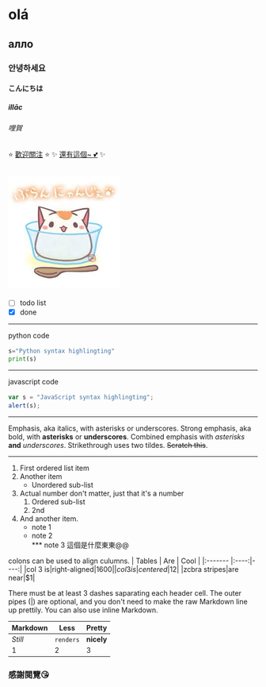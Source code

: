 # olá 
## алло
###  안녕하세요
#### こんにちは
##### illāc
###### 哩賀

:star: [歡迎關注](https://www.facebook.com/people/%E9%AB%98%E7%A7%91%E5%A4%A7%E6%B8%B8%E6%B3%B3%E9%9A%8A/100057079135234/) :star:
:sparkles: [還有這個~ :two_hearts:](https://www.instagram.com/nkust_swimmingteam/?utm_medium) :sparkles: 

![cat](cat.jfif "cat")
---
- [ ] todo list
- [x] done
---
python code
~~~python
s="Python syntax highlingting"
print(s)
~~~
---
javascript code
~~~js
var s = "JavaScript syntax highlingting";
alert(s);
~~~
***
Emphasis, aka italics, with asterisks or underscores.
Strong emphasis, aka bold, with **asterisks** or **underscores**.
Combined emphasis with *asterisks* **and** *underscores*.
Strikethrough uses two tildes. ~~Scratch this~~.
***
1. First ordered list item
2. Another item
   * Unordered sub-list
3. Actual number don't matter, just that it's a number
   1. Ordered sub-list
   2. 2nd
4. And another item.
     * note 1
     * note 2  
*** note 3 這個是什麼東東@@

colons can be used to align culumns.
| Tables  | Are | Cool |
|:------- |:----:|----:|
|col 3 is|right-aligned|$1600|
|col 3 is|centered|$12|
|zcbra stripes|are near|$1|

There must be at least 3 dashes saparating each header cell.
The outer pipes (|) are optional, and you don't need to make the
raw Markdown line up prettily. You can also use inline Markdown.

Markdown | Less | Pretty
--- | --- | ---
*Still* | `renders` | **nicely**
1 | 2 | 3  

### 感謝閱覽:kissing_heart:
